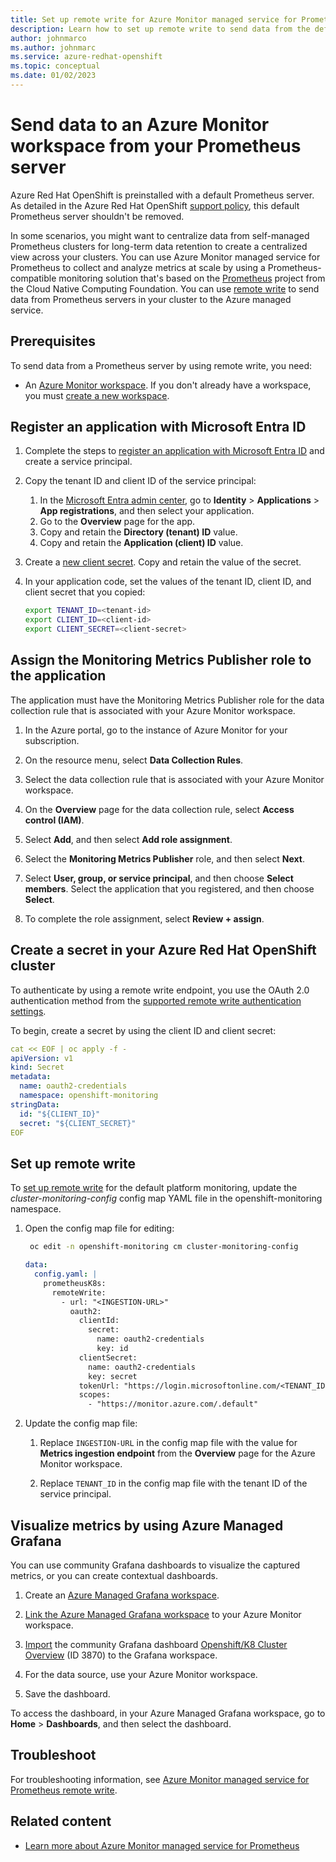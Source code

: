 ```yaml
---
title: Set up remote write for Azure Monitor managed service for Prometheus
description: Learn how to set up remote write to send data from the default Prometheus server running in your Azure Red Hat OpenShift cluster to your Azure Monitor workspace.
author: johnmarco
ms.author: johnmarc
ms.service: azure-redhat-openshift
ms.topic: conceptual
ms.date: 01/02/2023
---
```


# Send data to an Azure Monitor workspace from your Prometheus server

Azure Red Hat OpenShift is preinstalled with a default Prometheus server. As detailed in the Azure Red Hat OpenShift [support policy](support-policies-v4.md), this default Prometheus server shouldn't be removed.

In some scenarios, you might want to centralize data from self-managed Prometheus clusters for long-term data retention to create a centralized view across your clusters. You can use Azure Monitor managed service for Prometheus to collect and analyze metrics at scale by using a Prometheus-compatible monitoring solution that's based on the [Prometheus](https://aka.ms/azureprometheus-promio) project from the Cloud Native Computing Foundation. You can use [remote write](https://prometheus.io/docs/operating/integrations/#remote-endpoints-and-storage) to send data from Prometheus servers in your cluster to the Azure managed service.

## Prerequisites

To send data from a Prometheus server by using remote write, you need:

- An [Azure Monitor workspace](../azure-monitor/essentials/azure-monitor-workspace-overview.md). If you don't already have a workspace, you must [create a new workspace](../azure-monitor/essentials/azure-monitor-workspace-manage.md#create-an-azure-monitor-workspace).

## Register an application with Microsoft Entra ID

1. Complete the steps to [register an application with Microsoft Entra ID](../active-directory/develop/howto-create-service-principal-portal.md#register-an-application-with-azure-ad-and-create-a-service-principal) and create a service principal.

1. Copy the tenant ID and client ID of the service principal:

   1. In the [Microsoft Entra admin center](https://entra.microsoft.com), go to **Identity** > **Applications** > **App registrations**, and then select your application.
   1. Go to the **Overview** page for the app.
   1. Copy and retain the **Directory (tenant) ID** value.
   1. Copy and retain the **Application (client) ID** value.

1. Create a [new client secret](../active-directory/develop/howto-create-service-principal-portal.md#option-3-create-a-new-client-secret). Copy and retain the value of the secret.

1. In your application code, set the values of the tenant ID, client ID, and client secret that you copied:

   ```bash
   export TENANT_ID=<tenant-id>
   export CLIENT_ID=<client-id>
   export CLIENT_SECRET=<client-secret>
   ```

## Assign the Monitoring Metrics Publisher role to the application

The application must have the Monitoring Metrics Publisher role for the data collection rule that is associated with your Azure Monitor workspace.

1. In the Azure portal, go to the instance of Azure Monitor for your subscription.

1. On the resource menu, select **Data Collection Rules**.

1. Select the data collection rule that is associated with your Azure Monitor workspace.

1. On the **Overview** page for the data collection rule, select **Access control (IAM)**.

1. Select **Add**, and then select **Add role assignment**.

1. Select the **Monitoring Metrics Publisher** role, and then select **Next**.

1. Select **User, group, or service principal**, and then choose **Select members**. Select the application that you registered, and then choose **Select**.

1. To complete the role assignment, select **Review + assign**.

## Create a secret in your Azure Red Hat OpenShift cluster

To authenticate by using a remote write endpoint, you use the OAuth 2.0 authentication method from the [supported remote write authentication settings](https://docs.openshift.com/container-platform/4.11/monitoring/configuring-the-monitoring-stack.html#supported_remote_write_authentication_settings_configuring-the-monitoring-stack).

To begin, create a secret by using the client ID and client secret:

```yaml
cat << EOF | oc apply -f -
apiVersion: v1
kind: Secret
metadata:
  name: oauth2-credentials
  namespace: openshift-monitoring
stringData:
  id: "${CLIENT_ID}"
  secret: "${CLIENT_SECRET}"
EOF
```
  
## Set up remote write

To [set up remote write](https://docs.openshift.com/container-platform/4.11/monitoring/configuring-the-monitoring-stack.html#configuring_remote_write_storage_configuring-the-monitoring-stack) for the default platform monitoring, update the *cluster-monitoring-config* config map YAML file in the openshift-monitoring namespace.

1. Open the config map file for editing:

   ```bash
    oc edit -n openshift-monitoring cm cluster-monitoring-config
    ```

    ```yaml
    data:
      config.yaml: |
        prometheusK8s:
          remoteWrite:
            - url: "<INGESTION-URL>"
              oauth2:
                clientId:
                  secret:
                    name: oauth2-credentials
                    key: id
                clientSecret:
                  name: oauth2-credentials
                  key: secret
                tokenUrl: "https://login.microsoftonline.com/<TENANT_ID>/oauth2/v2.0/token"
                scopes:
                  - "https://monitor.azure.com/.default"
    ```

1. Update the config map file:

   1. Replace `INGESTION-URL` in the config map file with the value for **Metrics ingestion endpoint** from the **Overview** page for the Azure Monitor workspace.

   1. Replace `TENANT_ID` in the config map file with the tenant ID of the service principal.

## Visualize metrics by using Azure Managed Grafana

You can use community Grafana dashboards to visualize the captured metrics, or you can create contextual dashboards.

1. Create an [Azure Managed Grafana workspace](../managed-grafana/quickstart-managed-grafana-portal.md).

1. [Link the Azure Managed Grafana workspace](../azure-monitor/essentials/azure-monitor-workspace-manage.md?tabs=azure-portal#link-a-grafana-workspace) to your Azure Monitor workspace.

1. [Import](../managed-grafana/how-to-create-dashboard.md?tabs=azure-portal#import-a-grafana-dashboard) the community Grafana dashboard [Openshift/K8 Cluster Overview](https://grafana.com/grafana/dashboards/3870-openshift-k8-cluster-overview/) (ID 3870)  to the Grafana workspace.

1. For the data source, use your Azure Monitor workspace.

1. Save the dashboard.

To access the dashboard, in your Azure Managed Grafana workspace, go to **Home** > **Dashboards**, and then select the dashboard.

## Troubleshoot

For troubleshooting information, see [Azure Monitor managed service for Prometheus remote write](../azure-monitor/containers/prometheus-remote-write.md#hitting-your-ingestion-quota-limit).

## Related content

- [Learn more about Azure Monitor managed service for Prometheus](../azure-monitor/essentials/prometheus-metrics-overview.md)
